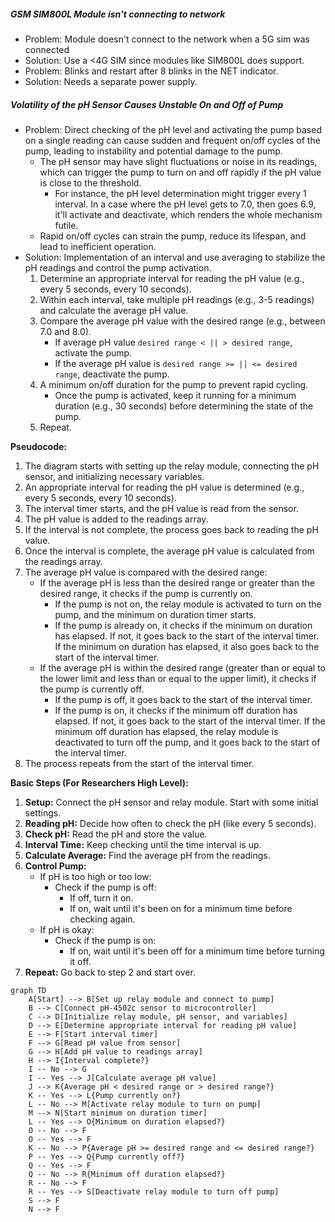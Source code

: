 ##### GSM SIM800L Module isn't connecting to network
- Problem: Module doesn't connect to the network when a 5G sim was connected
- Solution: Use a <4G SIM since modules like SIM800L does support.
- Problem: Blinks and restart after 8 blinks in the NET indicator.
- Solution: Needs a separate power supply.
##### Volatility of the pH Sensor Causes Unstable On and Off of Pump
- Problem: Direct checking of the pH level and activating the pump based on a single reading can cause sudden and frequent on/off cycles of the pump, leading to instability and potential damage to the pump.
  - The pH sensor may have slight fluctuations or noise in its readings, which can trigger the pump to turn on and off rapidly if the pH value is close to the threshold.
	  - For instance, the pH level determination might trigger every 1 interval. In a case where the pH level gets to 7.0, then goes 6.9, it'll activate and deactivate, which renders the whole mechanism futile.
  - Rapid on/off cycles can strain the pump, reduce its lifespan, and lead to inefficient operation.
- Solution: Implementation of an interval and use averaging to stabilize the pH readings and control the pump activation.
  1. Determine an appropriate interval for reading the pH value (e.g., every 5 seconds, every 10 seconds).
  2. Within each interval, take multiple pH readings (e.g., 3-5 readings) and calculate the average pH value.
  3. Compare the average pH value with the desired range (e.g., between 7.0 and 8.0).
     - If average pH value `desired range < || > desired range`, activate the pump.
     - If the average pH value is `desired range >= || <= desired range`, deactivate the pump.
  4. A minimum on/off duration for the pump to prevent rapid cycling.
     - Once the pump is activated, keep it running for a minimum duration (e.g., 30 seconds) before determining the state of the pump.
  5. Repeat.

**Pseudocode:**
1. The diagram starts with setting up the relay module, connecting the pH sensor, and initializing necessary variables.
2. An appropriate interval for reading the pH value is determined (e.g., every 5 seconds, every 10 seconds).
3. The interval timer starts, and the pH value is read from the sensor.
4. The pH value is added to the readings array.
5. If the interval is not complete, the process goes back to reading the pH value.
6. Once the interval is complete, the average pH value is calculated from the readings array.
7. The average pH value is compared with the desired range:
    - If the average pH is less than the desired range or greater than the desired range, it checks if the pump is currently on.
        - If the pump is not on, the relay module is activated to turn on the pump, and the minimum on duration timer starts.
        - If the pump is already on, it checks if the minimum on duration has elapsed. If not, it goes back to the start of the interval timer. If the minimum on duration has elapsed, it also goes back to the start of the interval timer.
    - If the average pH is within the desired range (greater than or equal to the lower limit and less than or equal to the upper limit), it checks if the pump is currently off.
        - If the pump is off, it goes back to the start of the interval timer.
        - If the pump is on, it checks if the minimum off duration has elapsed. If not, it goes back to the start of the interval timer. If the minimum off duration has elapsed, the relay module is deactivated to turn off the pump, and it goes back to the start of the interval timer.
8. The process repeats from the start of the interval timer.

**Basic Steps (For Researchers High Level):**
1. **Setup:** Connect the pH sensor and relay module. Start with some initial settings.
2. **Reading pH:** Decide how often to check the pH (like every 5 seconds).
3. **Check pH:** Read the pH and store the value.
4. **Interval Time:** Keep checking until the time interval is up.
5. **Calculate Average:** Find the average pH from the readings.
6. **Control Pump:**
    - If pH is too high or too low:
        - Check if the pump is off:
            - If off, turn it on.
            - If on, wait until it's been on for a minimum time before checking again.
    - If pH is okay:
        - Check if the pump is on:
            - If on, wait until it's been off for a minimum time before turning it off.
7. **Repeat:** Go back to step 2 and start over.
```mermaid
graph TD
    A[Start] --> B[Set up relay module and connect to pump]
    B --> C[Connect pH-4502c sensor to microcontroller]
    C --> D[Initialize relay module, pH sensor, and variables]
    D --> E[Determine appropriate interval for reading pH value]
    E --> F[Start interval timer]
    F --> G[Read pH value from sensor]
    G --> H[Add pH value to readings array]
    H --> I{Interval complete?}
    I -- No --> G
    I -- Yes --> J[Calculate average pH value]
    J --> K{Average pH < desired range or > desired range?}
    K -- Yes --> L{Pump currently on?}
    L -- No --> M[Activate relay module to turn on pump]
    M --> N[Start minimum on duration timer]
    L -- Yes --> O{Minimum on duration elapsed?}
    O -- No --> F
    O -- Yes --> F
    K -- No --> P{Average pH >= desired range and <= desired range?}
    P -- Yes --> Q{Pump currently off?}
    Q -- Yes --> F
    Q -- No --> R{Minimum off duration elapsed?}
    R -- No --> F
    R -- Yes --> S[Deactivate relay module to turn off pump]
    S --> F
    N --> F
```
